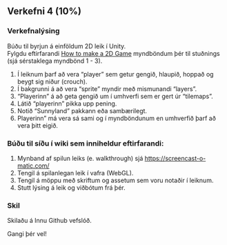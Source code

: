 ## Verkefni 4 (10%)

### Verkefnalýsing
Búðu til byrjun á einföldum 2D leik í Unity. <br>
Fylgdu eftirfarandi [How to make a 2D Game](https://www.youtube.com/playlist?list=PLPV2KyIb3jR6TFcFuzI2bB7TMNIIBpKMQ) myndböndum þér til stuðnings (sjá sérstaklega myndbönd 1 - 3). 

1. Í leiknum þarf að vera “player” sem getur gengið, hlaupið, hoppað og beygt sig niður (crouch).
1. Í bakgrunni á að vera “sprite” myndir með mismunandi “layers”. 
1. “Playerinn” á að geta gengið um í umhverfi sem er gert úr “tilemaps”. 
1. Látið “playerinn” pikka upp pening.
1. Notið “Sunnyland” pakkann eða sambærilegt.
1. Playerinn” má vera sá sami og í myndböndunum en umhverfið þarf að vera þitt eigið.

### Búðu til síðu í wiki sem inniheldur eftirfarandi:

1. Mynband af spilun leiks (e. walkthrough) sjá  https://screencast-o-matic.com/
1. Tengil á spilanlegan leik í vafra (WebGL). 
1. Tengil á möppu með skriftum og assetum sem voru notaðir í leiknum.
1. Stutt lýsing á leik og viðbótum frá þér.


### Skil
Skilaðu á Innu Github vefslóð.

Gangi þér vel!
